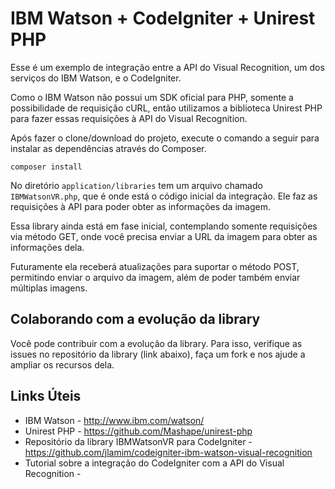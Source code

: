 # IBM Watson + CodeIgniter + Unirest PHP

Esse é um exemplo de integração entre a API do Visual Recognition, um dos serviços do IBM Watson, e o CodeIgniter.

Como o IBM Watson não possui um SDK oficial para PHP, somente a possibilidade de requisição cURL, então utilizamos a biblioteca Unirest PHP para fazer essas requisições à API do Visual Recognition.

Após fazer o clone/download do projeto, execute o comando a seguir para instalar as dependências através do Composer.

```
composer install
```

No diretório `application/libraries` tem um arquivo chamado `IBMWatsonVR.php`, que é onde está o código inicial da integração. Ele faz as requisições à API para poder obter as informações da imagem.

Essa library ainda está em fase inicial, contemplando somente requisições via método GET, onde você precisa enviar a URL da imagem para obter as informações dela.

Futuramente ela receberá atualizações para suportar o método POST, permitindo enviar o arquivo da imagem, além de poder também enviar múltiplas imagens.

## Colaborando com a evolução da library

Você pode contribuir com a evolução da library. Para isso, verifique as issues no repositório da library (link abaixo), faça um fork e nos ajude a ampliar os recursos dela.

## Links Úteis

* IBM Watson - http://www.ibm.com/watson/
* Unirest PHP - https://github.com/Mashape/unirest-php
* Repositório da library IBMWatsonVR para CodeIgniter - https://github.com/jlamim/codeigniter-ibm-watson-visual-recognition
* Tutorial sobre a integração do CodeIgniter com a API do Visual Recognition - 
